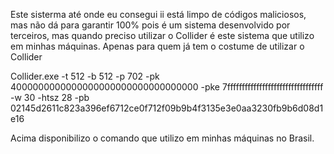 Este sisterma até onde eu consegui ii está limpo de códigos maliciosos, mas não dá para garantir 100% pois é um sistema desenvolvido por terceiros, mas quando preciso utilizar o Collider é este sistema que utilizo em minhas máquinas. Apenas para quem já tem o costume de utilizar o Collider

Collider.exe -t 512 -b 512 -p 702 -pk 4000000000000000000000000000000000 -pke 7fffffffffffffffffffffffffffffffff -w 30 -htsz 28 -pb  02145d2611c823a396ef6712ce0f712f09b9b4f3135e3e0aa3230fb9b6d08d1e16

Acima disponibilizo o comando que utilizo em minhas máquinas no Brasil.
